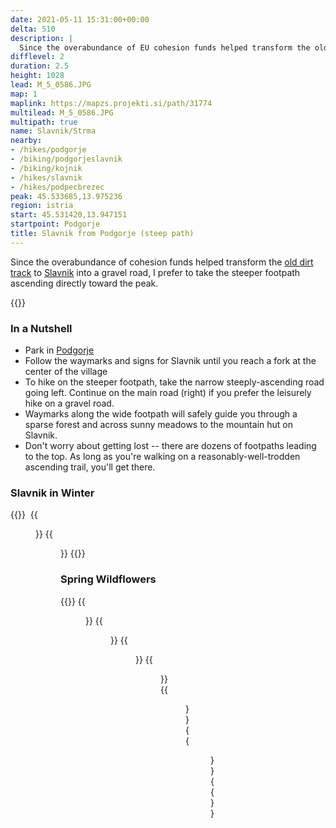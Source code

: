 ```yaml
---
date: 2021-05-11 15:31:00+00:00
delta: 510
description: |
  Since the overabundance of EU cohesion funds helped transform the old dirt track to Slavnik into a gravel road, I prefer to take the steeper footpath ascending directly toward the peak.
difflevel: 2
duration: 2.5
height: 1028
lead: M_5_0586.JPG
map: 1
maplink: https://mapzs.projekti.si/path/31774
multilead: M_5_0586.JPG
multipath: true
name: Slavnik/Strma
nearby:
- /hikes/podgorje
- /biking/podgorjeslavnik
- /biking/kojnik
- /hikes/slavnik
- /hikes/podpecbrezec
peak: 45.533685,13.975236
region: istria
start: 45.531420,13.947151
startpoint: Podgorje
title: Slavnik from Podgorje (steep path)
---
```

Since the overabundance of cohesion funds helped transform the [old dirt track](../podgorje) to [Slavnik](../) into a gravel road, I prefer to take the steeper footpath ascending directly toward the peak.

{{<hike-details>}}

### In a Nutshell

* Park in [Podgorje](../../podgorje)
* Follow the waymarks and signs for Slavnik until you reach a fork at the center of the village
* To hike on the steeper footpath, take the narrow steeply-ascending road going left. Continue on the main road (right) if you prefer the leisurely hike on a gravel road.
* Waymarks along the wide footpath will safely guide you through a sparse forest and across sunny meadows to the mountain hut on Slavnik.
* Don't worry about getting lost -- there are dozens of footpaths leading to the top. As long as you're walking on a reasonably-well-trodden ascending trail, you'll get there.

### Slavnik in Winter

{{<gallery>}} 
{{<figure src="M_5_0588.JPG">}}
{{<figure src="M_5_0590.JPG">}}
{{</gallery>}}

### Spring Wildflowers

{{<gallery>}}
{{<figure src="M_20210510_094648.jpg">}}
{{<figure src="M_20210510_095239.jpg">}}
{{<figure src="M_20210510_095505.jpg">}}
{{<figure src="M_20210510_095625.jpg">}}
{{<figure src="M_20210510_100216.jpg">}}
{{<figure src="M_20210510_110815.jpg">}}
{{</gallery>}}
